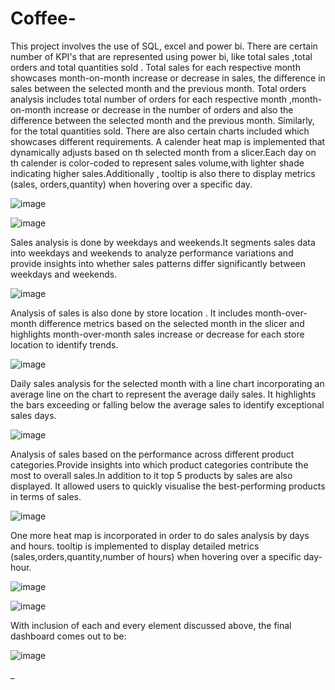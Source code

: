 # Coffee-
This project involves the use of SQL, excel and power bi.
There are certain number of KPI's that are represented using power bi, like total sales ,total orders and total quantities sold .
Total sales for each respective month showcases month-on-month increase or decrease in sales, the difference in sales between the selected month and the previous month.
Total orders analysis includes total number of orders for each respective month ,month-on-month increase or decrease in the number of orders and also the difference between the selected month and the previous month.
Similarly, for the total quantities sold.
There are also certain charts included which showcases different requirements.
A calender heat map is implemented that dynamically adjusts based on th selected month from a slicer.Each day on th calender is color-coded to represent sales volume,with lighter shade indicating higher sales.Additionally , tooltip is also there to display metrics (sales, orders,quantity) when hovering over a specific day.


![image](https://github.com/user-attachments/assets/936e4c00-247c-4a5b-b5f9-3f71a2fd8a03)


![image](https://github.com/user-attachments/assets/70078069-5f79-4836-bd2d-fb0b2d4a2336)


Sales analysis is done by weekdays and weekends.It segments sales data into weekdays and weekends to analyze performance variations and provide insights into whether sales patterns differ significantly between weekdays and weekends.


![image](https://github.com/user-attachments/assets/58dba9ba-54ef-4218-aacb-b069584887d0)


Analysis of sales is also done by store location . It includes month-over-month difference metrics based on the selected month in the slicer and highlights month-over-month sales increase or decrease for each store location to identify trends.


![image](https://github.com/user-attachments/assets/ce3af02b-614c-4689-b1c6-29a2eac0416e)


Daily sales analysis for the selected month with a line chart incorporating an average line on the chart to represent the average daily sales. It highlights the bars exceeding or falling below the average sales to identify exceptional sales days.


![image](https://github.com/user-attachments/assets/fa848e01-69eb-469c-b432-7eb877815f21)


Analysis of sales based on the performance across different product categories.Provide insights into which product categories contribute the most to overall sales.In addition to it top 5 products by sales are also displayed. It allowed users to quickly visualise the best-performing products in terms of sales.


![image](https://github.com/user-attachments/assets/6f067be3-d2d7-4063-938e-c1a40ab75992)


One more heat map is incorporated in order to do sales analysis by days and hours. tooltip is implemented to display detailed metrics (sales,orders,quantity,number of hours) when hovering over a specific day-hour.


![image](https://github.com/user-attachments/assets/a3750e90-3a7e-44e3-a3e1-fa58643421c8)


![image](https://github.com/user-attachments/assets/71d19549-6738-4a05-bc24-8fbac16e1ed4)



With inclusion of each and every element discussed above, the final dashboard comes out to be:


![image](https://github.com/user-attachments/assets/9c50f580-0b4a-4f02-aac9-cf86b3010c10)












_




